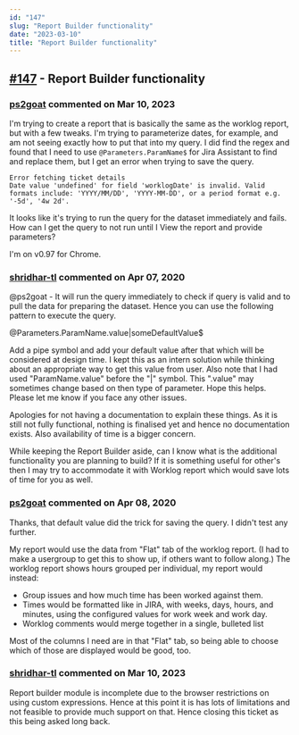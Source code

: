 ```yaml
---
id: "147"
slug: "Report Builder functionality"
date: "2023-03-10"
title: "Report Builder functionality"
---
```



## [#147](https://github.com/shridhar-tl/jira-assistant/issues/147) - Report Builder functionality

### [ps2goat](https://github.com/ps2goat) commented on Mar 10, 2023

I'm trying to create a report that is basically the same as the worklog report, but with a few tweaks. I'm trying to parameterize dates, for example, and am not seeing exactly how to put that into my query. I did find the regex and found that I need to use `@Parameters.ParamName$` for Jira Assistant to find and replace them, but I get an error when trying to save the query.

```
Error fetching ticket details
Date value 'undefined' for field 'worklogDate' is invalid. Valid formats include: 'YYYY/MM/DD', 'YYYY-MM-DD', or a period format e.g. '-5d', '4w 2d'.
```

It looks like it's trying to run the query for the dataset immediately and fails. How can I get the query to not run until I View the report and provide parameters?

I'm on v0.97 for Chrome.

### [shridhar-tl](https://github.com/shridhar-tl) commented on Apr 07, 2020

@ps2goat - It will run the query immediately to check if query is valid and to pull the data for preparing the dataset. Hence you can use the following pattern to execute the query.

@Parameters.ParamName.value|someDefaultValue$

Add a pipe symbol and add your default value after that which will be considered at design time. I kept this as an intern solution while thinking about an appropriate way to get this value from user. Also note that I had used "ParamName.value" before the "|" symbol. This ".value" may sometimes change based on then type of parameter. Hope this helps. Please let me know if you face any other issues.

Apologies for not having a documentation to explain these things. As it is still not fully functional, nothing is finalised yet and hence no documentation exists. Also availability of time is a bigger concern.

While keeping the Report Builder aside, can I know what is the additional functionality you are planning to build? If it is something useful for other's then I may try to accommodate it with Worklog report which would save lots of time for you as well.

### [ps2goat](https://github.com/ps2goat) commented on Apr 08, 2020

Thanks, that default value did the trick for saving the query. I didn't test any further.

My report would use the data from "Flat" tab of the worklog report. (I had to make a usergroup to get this to show up, if others want to follow along.) The worklog report shows hours grouped per individual, my report would instead:

- Group issues and how much time has been worked against them.
- Times would be formatted like in JIRA, with weeks, days, hours, and minutes, using the configured values for work week and work day.
- Worklog comments would merge together in a single, bulleted list

Most of the columns I need are in that "Flat" tab, so being able to choose which of those are displayed would be good, too. 

### [shridhar-tl](https://github.com/shridhar-tl) commented on Mar 10, 2023

Report builder module is incomplete due to the browser restrictions on using custom expressions. Hence at this point it is has lots of limitations and not feasible to provide much support on that. Hence closing this ticket as this being asked long back.
